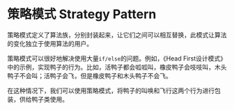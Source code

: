 # 策略模式 Strategy Pattern
策略模式定义了算法族，分别封装起来，让它们之间可以相互替换，此模式让算法的变化独立于使用算法的用户。

策略模式可以很好地解决使用大量`if/else`的问题。例如，《Head First设计模式》中的示例，实现鸭子的行为。比如，活鸭子都会呱呱叫，橡皮鸭子会吱吱叫，木头鸭子不会叫；活鸭子会飞，但是橡皮鸭子和木头鸭子不会飞。

在这种情况下，我们可以使用策略模式，将鸭子的叫唤和飞行这两个行为进行包装，供给鸭子类使用。
